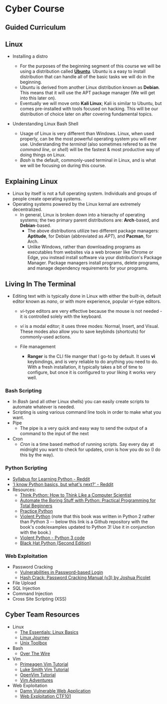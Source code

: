 # Cyber Course

## Guided Curriculum

## Linux

* Installing a distro
  * For the purposes of the beginning segment of this course we will be using a distribution called [**Ubuntu**](https://ubuntu.com/). Ubuntu is a easy to install distribution that can handle all of the basic tasks we will do in the beginning.
  * Ubuntu is derived from another Linux distribution known as **Debian**. This means that it will use the APT package manager (We will get into this later on).
  * Eventually we will move onto **Kali Linux**; Kali is similar to Ubuntu, but comes pre-installed with tools focused on hacking. This will be our distribution of choice later on after covering fundamental topics.

* Understanding Linux Bash Shell
  * Usage of Linux is very different than Windows. Linux, when used properly, can be the most powerful operating system you will ever use. Understanding the *terminal* (also sometimes refered to as the *command line*, or *shell*) will be the fastest & most productive way of doing things on Linux.
  * *Bash* is the default, commonly-used terminal in Linux, and is what we will be focusing on during this course.

## Explaining Linux

* Linux by itself is not a full operating system. Individuals and groups of people create operating systems.
* Operating systems powered by the Linux kernal are extremely decentralized.
  * In general, Linux is broken down into a hierachy of operating systems; the two primary parent distributions are: **Arch**-based, and **Debian**-based.
    * The above distributions utilize two different package managers: **Aptitude**, for Debian (abbreviated as *APT*), and **Pacman**, for Arch.
    * Unlike Windows, rather than downloading programs as executables from websites via a web browser like Chrome or Edge, you instead install software via your distribution's Package Manager. Package managers install programs, delete programs, and manage dependency requirements for your programs.

## Living In The Terminal

* Editing text with is typically done in Linux with either the built-in, default editor known as *nano*, or with more experience, popular *vi*-type editors.
  * *vi*-type editors are very effective because the mouse is not needed - it is controlled solely with the keyboard.
  * *vi* is a modal editor; it uses three modes: Normal, Insert, and Visual. These modes also allow you to save keybinds (shortcuts) for commonly-used actions.

  * File management
    * **Ranger** is the CLI file manger that I go-to by default. It uses **vi** keybindings, and is very reliable to do anything you need to do. With a fresh installation, it typically takes a bit of time to configure, but once it is configured to your liking it works very well.

### Bash Scripting

* In *Bash* (and all other Linux shells) you can easily create scripts to automate whatever is needed.
* Scripting is using various command line tools in order to make what you want.
* Pipe
  * The pipe is a very quick and easy way to send the output of a command to the input of the next
* Cron
  * *Cron* is a time based method of running scripts. Say every day at midnight you want to check for updates, cron is how you do so (I do this by the way).

### Python Scripting

* [Syllabus for Learning Python - Reddit](https://old.reddit.com/r/learnprogramming/comments/i9vuhr/i_wrote_a_syllabus_for_learning_python_and_django/ "Syllabus for Learning Python - Reddit")
* ['I know Python basics, but what's next?' - Reddit](https://old.reddit.com/r/learnprogramming/comments/pndaba/i_know_python_basics_what_next/ "'I know Python basics, but whats next?' - Reddit")
* Resources:
  * [Think Python: How to Think Like a Computer Scientist](https://greenteapress.com/thinkpython2/html/index.html "Think Python: How to Think Like a Computer Scientist")
  * [Automate the Boring Stuff with Python: Practical Programming for Total Beginners](https://automatetheboringstuff.com/ "Automate the Boring Stuff with Python")
  * [Practice Python](https://www.practicepython.org/ "Practice Python")
  * [Violent Python](https://github.com/tanc7/hacking-books/blob/master/Violent%20Python%20-%20A%20Cookbook%20for%20Hackers%2C%20Forensic%20Analysts%2C%20Penetration%20Testers%20and%20Security%20Engineers.pdf "Violent Python") (note that this book was written in Python 2 rather than Python 3 -- below this link is a Github repository with the book's code/examples updated to Python 3! Use it in conjunction with the book.)
  * [Violent Python - Python 3 code](https://github.com/EONRaider/violent-python3 "Violent Python - Python 3 code")
  * [Black Hat Python (Second Edition)](https://github.com/bhavyagoel/BlackArch/blob/main/Black%20Hat%20Python%2C%202nd%20Edition%20by%20Justin%20Seitz%20%20Tim%20Arnold%20%5BJustin%20Seitz%5D.pdf "Black Hat Python (Second Edition)")

### Web Exploitation

* Password Cracking
  * [Vulnerabilities in Password-based Login](https://portswigger.net/web-security/authentication/password-based "Vulnerabilities in Password-based Login - Portswigger")
  * [Hash Crack: Password Cracking Manual (v3) by Joshua Picolet](https://www.amazon.com/Hash-Crack-Password-Cracking-Manual/dp/1793458618/ "Hash Crack (v3) - Joshua Picolet")
* File Upload
* SQL Injection
* Command Injection
* Cross Site Scripting (XSS)

## Cyber Team Resources

* Linux
  * [The Essentials: Linux Basics](https://bitvijays.github.io/LFF-ESS-P0B-LinuxEssentials.html "Linux Basics: Essentials")
  * [Linux Journey](https://linuxjourney.com/ "Linux Journey")
  * [Unix Toolbox](http://devdoc.net/linux/UnixToolbox.html "Unix Toolbox")
* Bash
  * [Over The Wire](https://overthewire.org/wargames "Over The Wire (Bandit)")
* Vim
  * [Primeagen Vim Tutorial](https://www.youtube.com/watch?v=H3o4l4GVLW0 "Primagen Vim Tutorial Series")
  * [Luke Smith Vim Tutorial](https://www.youtube.com/watch?v=d8XtNXutVto&t "Luke Smith VimTutor Walkthrough")
  * [OpenVim Tutorial](https://www.openvim.com/ "OpenVim")
  * [Vim Adventures](https://vim-adventures.com/ "Vim Adventures")
* Web Exploitation
  * [Damn Vulnerable Web Application](https://dvwa.co.uk "DVWA")
  * [Web Exploitation CTF101](https://ctf101.org/web-exploitation/overview "CTF101")

